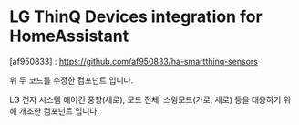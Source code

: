 # LG ThinQ Devices integration for HomeAssistant

[ollo69]: https://github.com/ollo69/ha-smartthinq-sensors

[af950833] : https://github.com/af950833/ha-smartthinq-sensors

위 두 코드를 수정한 컴포넌트 입니다.

LG 전자 시스템 에어컨 풍향(세로), 모드 전체, 스윙모드(가로, 세로) 등을 대응하기 위해 개조한 컴포넌트 입니다.
